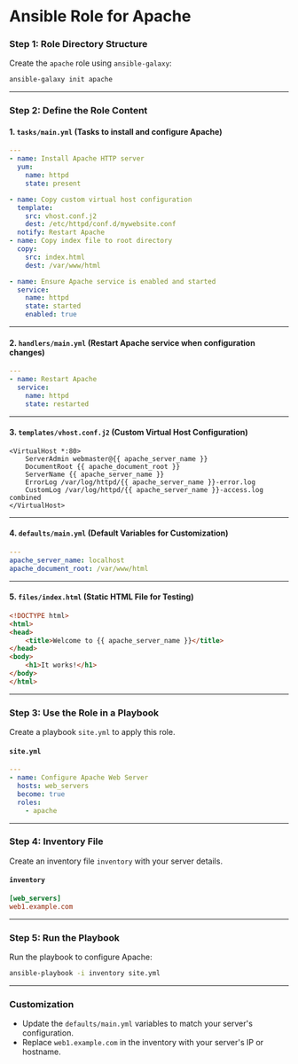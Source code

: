# Ansible Role for Apache 
### **Step 1: Role Directory Structure**

Create the `apache` role using `ansible-galaxy`:
```bash
ansible-galaxy init apache
```

---

### **Step 2: Define the Role Content**

#### **1. `tasks/main.yml`** (Tasks to install and configure Apache)
```yaml
---
- name: Install Apache HTTP server
  yum:
    name: httpd
    state: present

- name: Copy custom virtual host configuration
  template:
    src: vhost.conf.j2
    dest: /etc/httpd/conf.d/mywebsite.conf
  notify: Restart Apache
- name: Copy index file to root directory
  copy:
    src: index.html
    dest: /var/www/html

- name: Ensure Apache service is enabled and started
  service:
    name: httpd
    state: started
    enabled: true
```

---

#### **2. `handlers/main.yml`** (Restart Apache service when configuration changes)
```yaml
---
- name: Restart Apache
  service:
    name: httpd
    state: restarted
```

---

#### **3. `templates/vhost.conf.j2`** (Custom Virtual Host Configuration)
```jinja
<VirtualHost *:80>
    ServerAdmin webmaster@{{ apache_server_name }}
    DocumentRoot {{ apache_document_root }}
    ServerName {{ apache_server_name }}
    ErrorLog /var/log/httpd/{{ apache_server_name }}-error.log
    CustomLog /var/log/httpd/{{ apache_server_name }}-access.log combined
</VirtualHost>
```

---

#### **4. `defaults/main.yml`** (Default Variables for Customization)
```yaml
---
apache_server_name: localhost
apache_document_root: /var/www/html
```

---

#### **5. `files/index.html`** (Static HTML File for Testing)
```html
<!DOCTYPE html>
<html>
<head>
    <title>Welcome to {{ apache_server_name }}</title>
</head>
<body>
    <h1>It works!</h1>
</body>
</html>
```

---

### **Step 3: Use the Role in a Playbook**

Create a playbook `site.yml` to apply this role.

#### **`site.yml`**
```yaml
---
- name: Configure Apache Web Server
  hosts: web_servers
  become: true
  roles:
    - apache
```

---

### **Step 4: Inventory File**

Create an inventory file `inventory` with your server details.

#### **`inventory`**
```ini
[web_servers]
web1.example.com
```

---

### **Step 5: Run the Playbook**

Run the playbook to configure Apache:
```bash
ansible-playbook -i inventory site.yml
```

---

### **Customization**
- Update the `defaults/main.yml` variables to match your server's configuration.
- Replace `web1.example.com` in the inventory with your server's IP or hostname.
